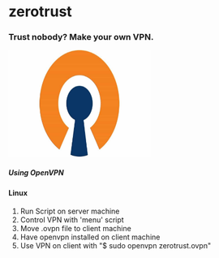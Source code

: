 # zerotrust
### Trust nobody? Make your own VPN.
<img src="imgs/openvpn.jpg" width="280px" height="210px"></img>
##### Using OpenVPN
#### Linux 
1) Run Script on server machine
2) Control VPN with 'menu' script
3) Move .ovpn file to client machine
4) Have openvpn installed on client machine
5) Use VPN on client with "$ sudo openvpn zerotrust.ovpn"

